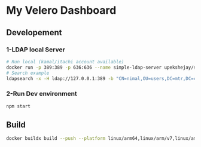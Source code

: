 # My Velero Dashboard



## Developement
### 1-LDAP local Server
```bash
# Run local (kamal/itachi account available)
docker run -p 389:389 -p 636:636 --name simple-ldap-server upekshejay/simple-ldap-test-server
# Search example
ldapsearch -x -H ldap://127.0.0.1:389 -b "CN=nimal,OU=users,DC=mtr,DC=com" -D "CN=admin,OU=users,DC=mtr,DC=com" -W
```
### 2-Run Dev environment
```bash
npm start
```

## Build
```bash
docker buildx build --push --platform linux/arm64,linux/arm/v7,linux/amd64 --tag medinvention/my-velero-dashboard:latest .
```